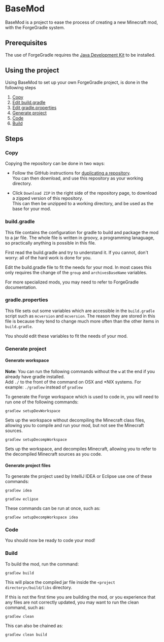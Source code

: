 # BaseMod

BaseMod is a project to ease the process of creating a new Minecraft mod, with the ForgeGradle system.

## Prerequisites

The use of ForgeGradle requires the [Java Development Kit](http://www.oracle.com/technetwork/java/javase/downloads/index.html) to be installed.

## Using the project

Using BaseMod to set up your own ForgeGradle project, is done in the following steps

1. [Copy](#copy)
2. [Edit build.gradle](#buildgradle)
3. [Edit gradle.properties](#gradleproperties)
4. [Generate project](#generate-project)
5. [Code](#code)
6. [Build](#build)

## Steps
### Copy

Copying the repository can be done in two ways:

* Follow the GitHub instructions for [duplicating a repository](https://help.github.com/articles/duplicating-a-repository/).  
You can then download, and use this repository as your working directory.

* Click `Download ZIP` in the right side of the repository page, to download a zipped version of this repository.  
This can then be unzipped to a working directory, and be used as the base for your mod.

### build.gradle

This file contains the configuration for gradle to build and package the mod to a jar file.
The whole file is written in groovy, a programming lanaguage, so practically anything is possible in this file.

First read the build.gradle and try to understand it. If you cannot, don't worry: all of the hard work is done for you.

Edit the build.gradle file to fit the needs for your mod.
In most cases this only requires the change of the `group` and  `archivesBaseName` variables.

For more specialized mods, you may need to refer to ForgeGradle documentation.

### gradle.properties

This file sets out some variables which are accessible in the `build.gradle` script such as `mcversion` and `mcversion`.
The reason they are stored in this file is because they tend to change much more often than the other items in `build.gradle`.

You should edit these variables to fit the needs of your mod.

### Generate project

#### Generate workspace

**Note:** You can run the following commands without the `w` at the end if you already have gradle installed.  
Add `./` to the front of the command on OSX and *NIX systems. For example: `./gradlew` instead of `gradlew`

To generate the Forge workspace which is used to code in, you will need to run one of the following commands:

```
gradlew setupDevWorkspace
```

Sets up the workspace without decompiling the Minecraft class files, allowing you to compile and run your mod, but not see the Minecraft sources.

```
gradlew setupDecompWorkspace
```

Sets up the workspace, and decompiles Minecraft, allowing you to refer to the decompiled Minecraft sources as you code.

#### Generate project files

To generate the project used by IntelliJ IDEA or Eclipse use one of these commands:

```
gradlew idea
```

```
gradlew eclipse
```

These commands can be run at once, such as:

```
gradlew setupDecompWorkspace idea
```


### Code

You should now be ready to code your mod!

### Build

To build the mod, run the command:

```
gradlew build
```

This will place the compiled jar file inside the `<project directory>/build/libs` directory.

If this is not the first time you are building the mod, or you experience that any files are not correctly updated, you may want to run the clean command, such as:

```
gradlew clean
```

This can also be chained as:

```
gradlew clean build
```

